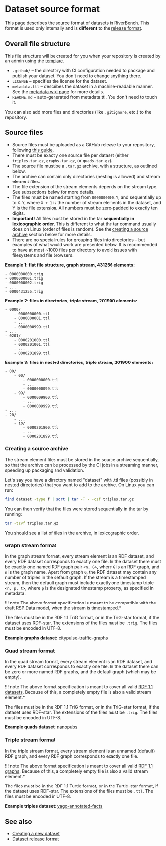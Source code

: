 # Dataset source format

This page describes the source format of datasets in RiverBench. This format is used only internally and is **different** to the [release format](dataset-release-format).

## Overall file structure

This file structure will be created for you when your repository is created by an admin using the [template](https://github.com/RiverBench/dataset-template).

* `.github/` – the directory with CI configuration needed to package and publish your dataset. You don't need to change anything there.
* `LICENSE` – specifies the license for the dataset.
* `metadata.ttl` – describes the dataset in a machine-readable manner. See the [metadata wiki page](metadata) for more details.
* `README.md` – auto-generated from metadata.ttl. You don't need to touch it.

You can also add more files and directories (like `.gitignore`, etc.) to the repository.

## Source files

* Source files must be uploaded as a GitHub release to your repository, following [this guide](creating-new-dataset/#step-3-upload-the-dataset-sources).
* There must be exactly one source file per dataset (either `triples.tar.gz`, `graphs.tar.gz`, or `quads.tar.gz`).
* The source file must be a `.tar.gz` archive, with a structure, as outlined below.
* The archive can contain only directories (nesting is allowed) and stream element files.
* The file extension of the stream elements depends on the stream type. See subsections below for more details.
* The files must be named starting from `0000000000.Y`, and sequentially up to `X.Y`, where `X + 1` is the number of stream elements in the dataset, and Y is the file extension. All numbers must be zero-padded to exactly ten digits.
* **Important!** All files must be stored in the tar **sequentially in lexicographic order**. This is different to what the tar command usually does on Linux (order of files is random). See the [creating a source archive](#creating-source-archive) section below for more details.
* There are no special rules for grouping files into directories – but examples of what would work are presented below. It is recommended to have at most ~1000 files per directory to avoid issues with filesystems and file browsers.

**Example 1: flat file structure, graph stream, 431256 elements:**

```
- 0000000000.trig
- 0000000001.trig
- 0000000002.trig
- ...
- 0000431255.trig
```

**Example 2: files in directories, triple stream, 201900 elements:**

```
- 0000/
    - 0000000000.ttl
    - 0000000001.ttl
    - ...
    - 0000000999.ttl
- ...
- 0201/
    - 0000201000.ttl
    - 0000201001.ttl
    - ...
    - 0000201899.ttl
```

**Example 3: files in nested directories, triple stream, 201900 elements:**

```
- 00/
    - 00/
        - 0000000000.ttl
        - ...
        - 0000000099.ttl
    - 99/
        - 0000009900.ttl
        - ...
        - 0000009999.ttl
- ...
- 20/
    - ...
    - 18/
        - 0000201800.ttl
        - ...
        - 0000201899.ttl
```

### Creating a source archive

The stream element files must be stored in the source archive sequentially, so that the archive can be processed by the CI jobs in a streaming manner, speeding up packaging and validation.

Let's say you have a directory named "dataset" with .ttl files (possibly in nested directories) that you want to add to the archive. On Linux you can run:
``` sh
find dataset -type f | sort | tar -T - -czf triples.tar.gz
```

You can then verify that the files were stored sequentially in the tar by running:
``` sh
tar -tzvf triples.tar.gz
```

You should see a list of files in the archive, in lexicographic order.

### Graph stream format

In the graph stream format, every stream element is an RDF dataset, and every RDF dataset corresponds to exactly one file. In the dataset there must be exactly one named RDF graph pair `<n, G>`, where `G` is an RDF graph, and `n` is the graph name. Apart from graph `G`, the RDF dataset may contain any number of triples in the default graph. If the stream is a timestamped stream, then the default graph must include exactly one timestamp triple `<n, p, t>`, where `p` is the designated timestamp property, as specified in metadata.

!!! note
    The above format specification is meant to be compatible with the draft [RSP Data model](https://streamreasoning.org/RSP-QL/Abstract%20Syntax%20and%20Semantics%20Document/), when the stream is timestamped.*

The files must be in the RDF 1.1 TriG format, or in the TriG-star format, if the dataset uses RDF-star. The extensions of the files must be `.trig`. The files must be encoded in UTF-8.

**Example graphs dataset:** [citypulse-traffic-graphs](https://github.com/RiverBench/dataset-citypulse-traffic-graphs)

### Quad stream format

In the quad stream format, every stream element is an RDF dataset, and every RDF dataset corresponds to exactly one file. In the dataset there can be zero or more named RDF graphs, and the default graph (which may be empty).

!!! note
    The above format specification is meant to cover all valid [RDF 1.1 datasets](https://www.w3.org/TR/rdf11-concepts/#section-dataset). Because of this, a completely empty file is also a valid stream element.*

The files must be in the RDF 1.1 TriG format, or in the TriG-star format, if the dataset uses RDF-star. The extensions of the files must be `.trig`. The files must be encoded in UTF-8.

**Example quads dataset:** [nanopubs](https://github.com/RiverBench/dataset-nanopubs)

### Triple stream format

In the triple stream format, every stream element is an unnamed (default) RDF graph, and every RDF graph corresponds to exactly one file.

!!! note
    The above format specification is meant to cover all valid [RDF 1.1 graphs](https://www.w3.org/TR/rdf11-concepts/#dfn-rdf-graph). Because of this, a completely empty file is also a valid stream element.*

The files must be in the RDF 1.1 Turtle format, or in the Turtle-star format, if the dataset uses RDF-star. The extensions of the files must be `.ttl`. The files must be encoded in UTF-8.

**Example triples dataset:** [yago-annotated-facts](https://github.com/RiverBench/dataset-yago-annotated-facts)

## See also

- [Creating a new dataset](creating-new-dataset)
- [Dataset release format](dataset-release-format)
